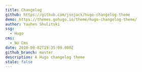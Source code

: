 ```yaml
---
title: Changelog
github: https://github.com/jsnjack/hugo-changelog-theme
demo: https://themes.gohugo.io/theme/hugo-changelog-theme/
author: Yauhen Shulitski
ssg:
  - Hugo
cms:
  - No Cms
date: 2018-09-02T19:35:09.000Z
github_branch: master
description: A Hugo changelog theme
stale: false
---
```

